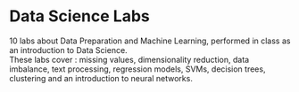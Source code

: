 # Data Science Labs
10 labs about Data Preparation and Machine Learning, performed in class as an introduction to Data Science.<br />
These labs cover : missing values, dimensionality reduction, data imbalance, text processing, regression models, SVMs, decision trees, clustering and an introduction to neural networks.
